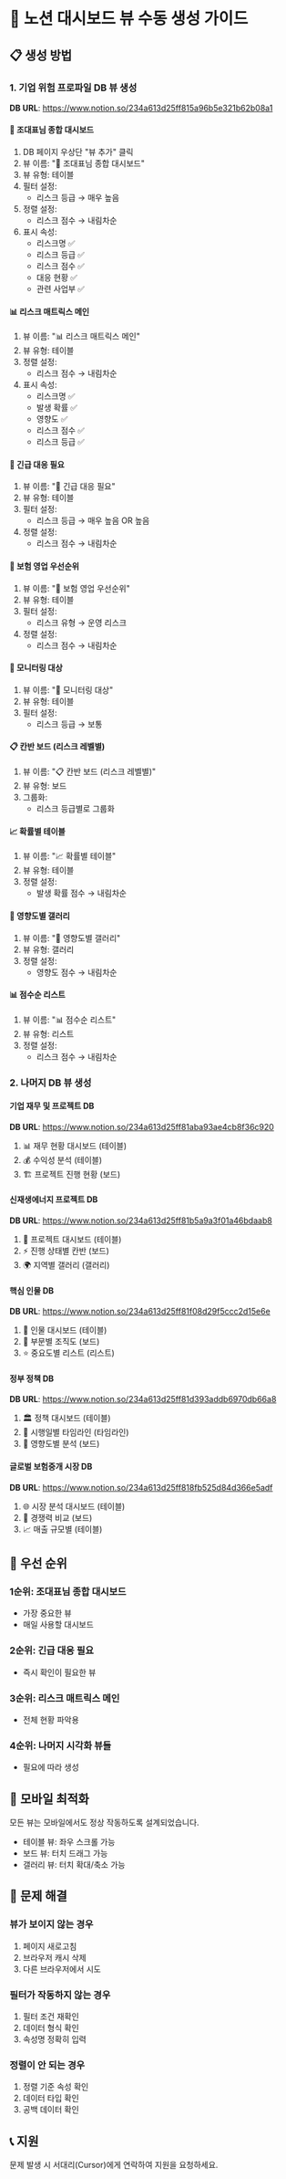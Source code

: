 
# 🎯 노션 대시보드 뷰 수동 생성 가이드

## 📋 생성 방법

### 1. 기업 위험 프로파일 DB 뷰 생성

**DB URL**: https://www.notion.so/234a613d25ff815a96b5e321b62b08a1

#### 🎯 조대표님 종합 대시보드
1. DB 페이지 우상단 "뷰 추가" 클릭
2. 뷰 이름: "🎯 조대표님 종합 대시보드"
3. 뷰 유형: 테이블
4. 필터 설정:
   - 리스크 등급 → 매우 높음
5. 정렬 설정:
   - 리스크 점수 → 내림차순
6. 표시 속성:
   - 리스크명 ✅
   - 리스크 등급 ✅
   - 리스크 점수 ✅
   - 대응 현황 ✅
   - 관련 사업부 ✅

#### 📊 리스크 매트릭스 메인
1. 뷰 이름: "📊 리스크 매트릭스 메인"
2. 뷰 유형: 테이블
3. 정렬 설정:
   - 리스크 점수 → 내림차순
4. 표시 속성:
   - 리스크명 ✅
   - 발생 확률 ✅
   - 영향도 ✅
   - 리스크 점수 ✅
   - 리스크 등급 ✅

#### 🚨 긴급 대응 필요
1. 뷰 이름: "🚨 긴급 대응 필요"
2. 뷰 유형: 테이블
3. 필터 설정:
   - 리스크 등급 → 매우 높음 OR 높음
4. 정렬 설정:
   - 리스크 점수 → 내림차순

#### 💼 보험 영업 우선순위
1. 뷰 이름: "💼 보험 영업 우선순위"
2. 뷰 유형: 테이블
3. 필터 설정:
   - 리스크 유형 → 운영 리스크
4. 정렬 설정:
   - 리스크 점수 → 내림차순

#### 👀 모니터링 대상
1. 뷰 이름: "👀 모니터링 대상"
2. 뷰 유형: 테이블
3. 필터 설정:
   - 리스크 등급 → 보통

#### 📋 칸반 보드 (리스크 레벨별)
1. 뷰 이름: "📋 칸반 보드 (리스크 레벨별)"
2. 뷰 유형: 보드
3. 그룹화:
   - 리스크 등급별로 그룹화

#### 📈 확률별 테이블
1. 뷰 이름: "📈 확률별 테이블"
2. 뷰 유형: 테이블
3. 정렬 설정:
   - 발생 확률 점수 → 내림차순

#### 🎨 영향도별 갤러리
1. 뷰 이름: "🎨 영향도별 갤러리"
2. 뷰 유형: 갤러리
3. 정렬 설정:
   - 영향도 점수 → 내림차순

#### 📊 점수순 리스트
1. 뷰 이름: "📊 점수순 리스트"
2. 뷰 유형: 리스트
3. 정렬 설정:
   - 리스크 점수 → 내림차순

### 2. 나머지 DB 뷰 생성

#### 기업 재무 및 프로젝트 DB
**DB URL**: https://www.notion.so/234a613d25ff81aba93ae4cb8f36c920

1. 📊 재무 현황 대시보드 (테이블)
2. 💰 수익성 분석 (테이블)
3. 🏗️ 프로젝트 진행 현황 (보드)

#### 신재생에너지 프로젝트 DB
**DB URL**: https://www.notion.so/234a613d25ff81b5a9a3f01a46bdaab8

1. 🌱 프로젝트 대시보드 (테이블)
2. ⚡ 진행 상태별 칸반 (보드)
3. 🌍 지역별 갤러리 (갤러리)

#### 핵심 인물 DB
**DB URL**: https://www.notion.so/234a613d25ff81f08d29f5ccc2d15e6e

1. 👥 인물 대시보드 (테이블)
2. 🏢 부문별 조직도 (보드)
3. ⭐ 중요도별 리스트 (리스트)

#### 정부 정책 DB
**DB URL**: https://www.notion.so/234a613d25ff81d393addb6970db66a8

1. 🏛️ 정책 대시보드 (테이블)
2. 📅 시행일별 타임라인 (타임라인)
3. 💼 영향도별 분석 (보드)

#### 글로벌 보험중개 시장 DB
**DB URL**: https://www.notion.so/234a613d25ff818fb525d84d366e5adf

1. 🌐 시장 분석 대시보드 (테이블)
2. 💪 경쟁력 비교 (보드)
3. 📈 매출 규모별 (테이블)

## 🎯 우선 순위

### 1순위: 조대표님 종합 대시보드
- 가장 중요한 뷰
- 매일 사용할 대시보드

### 2순위: 긴급 대응 필요
- 즉시 확인이 필요한 뷰

### 3순위: 리스크 매트릭스 메인
- 전체 현황 파악용

### 4순위: 나머지 시각화 뷰들
- 필요에 따라 생성

## 📱 모바일 최적화

모든 뷰는 모바일에서도 정상 작동하도록 설계되었습니다.
- 테이블 뷰: 좌우 스크롤 가능
- 보드 뷰: 터치 드래그 가능
- 갤러리 뷰: 터치 확대/축소 가능

## 🔧 문제 해결

### 뷰가 보이지 않는 경우
1. 페이지 새로고침
2. 브라우저 캐시 삭제
3. 다른 브라우저에서 시도

### 필터가 작동하지 않는 경우
1. 필터 조건 재확인
2. 데이터 형식 확인
3. 속성명 정확히 입력

### 정렬이 안 되는 경우
1. 정렬 기준 속성 확인
2. 데이터 타입 확인
3. 공백 데이터 확인

## 📞 지원

문제 발생 시 서대리(Cursor)에게 연락하여 지원을 요청하세요.
